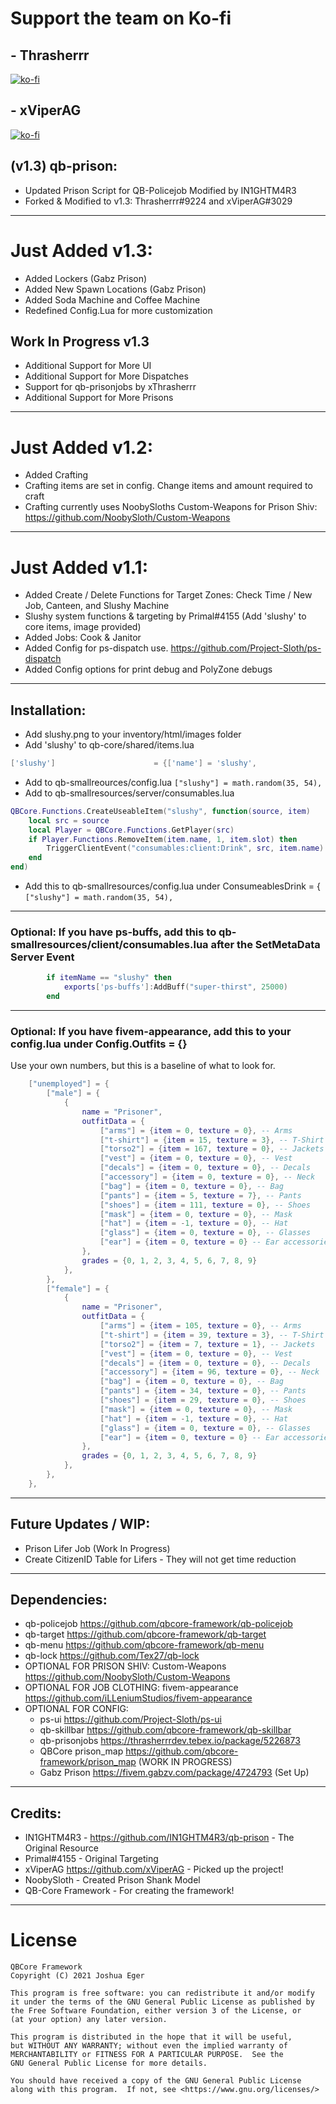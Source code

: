 # Support the team on Ko-fi

## - Thrasherrr
[![ko-fi](https://ko-fi.com/img/githubbutton_sm.svg)](https://ko-fi.com/thrasherrr)

## - xViperAG
[![ko-fi](https://ko-fi.com/img/githubbutton_sm.svg)](https://ko-fi.com/xviperag)

## (v1.3) qb-prison:
- Updated Prison Script for QB-Policejob Modified by IN1GHTM4R3
- Forked & Modified to v1.3: Thrasherrr#9224 and xViperAG#3029

-----------------------------------------------------------------------------------------------------------------

# Just Added v1.3:
- Added Lockers (Gabz Prison)
- Added New Spawn Locations (Gabz Prison)
- Added Soda Machine and Coffee Machine
- Redefined Config.Lua for more customization

## Work In Progress v1.3
- Additional Support for More UI
- Additional Support for More Dispatches
- Support for qb-prisonjobs by xThrasherrr
- Additional Support for More Prisons

-----------------------------------------------------------------------------------------------------------------

# Just Added v1.2:
- Added Crafting
- Crafting items are set in config. Change items and amount required to craft
- Crafting currently uses NoobySloths Custom-Weapons for Prison Shiv: https://github.com/NoobySloth/Custom-Weapons

-----------------------------------------------------------------------------------------------------------------

# Just Added v1.1:
- Added Create / Delete Functions for Target Zones: Check Time / New Job, Canteen, and Slushy Machine
- Slushy system functions & targeting by Primal#4155 (Add 'slushy' to core items, image provided)
- Added Jobs: Cook & Janitor
- Added Config for ps-dispatch use. https://github.com/Project-Sloth/ps-dispatch
- Added Config options for print debug and PolyZone debugs

-----------------------------------------------------------------------------------------------------------------

## Installation:
- Add slushy.png to your inventory/html/images folder
- Add 'slushy' to qb-core/shared/items.lua
```lua
['slushy']                      = {['name'] = 'slushy',                     ['label'] = 'Slushy',                   ['weight'] = 750,       ['type'] = 'item',      ['image'] = 'slushy.png',       ['unique'] = true,      ['useable'] = true,     ['shouldClose'] = true,     ['combinable'] = nil,   ['description'] = 'A nice cold drink in the coldest place in San Andreas'},
```
- Add to qb-smallreources/config.lua ```["slushy"] = math.random(35, 54),```
- Add to qb-smallresources/server/consumables.lua
```lua
QBCore.Functions.CreateUseableItem("slushy", function(source, item)
    local src = source
    local Player = QBCore.Functions.GetPlayer(src)
	if Player.Functions.RemoveItem(item.name, 1, item.slot) then
        TriggerClientEvent("consumables:client:Drink", src, item.name)
    end
end)
```
- Add this to qb-smallresources/config.lua under ConsumeablesDrink = { ```["slushy"] = math.random(35, 54),```

-----------------------------------------------------------------------------------------------------------------

### Optional: If you have ps-buffs, add this to qb-smallresources/client/consumables.lua after the SetMetaData Server Event

```lua
        if itemName == "slushy" then
            exports['ps-buffs']:AddBuff("super-thirst", 25000)
        end
```

-----------------------------------------------------------------------------------------------------------------

### Optional: If you have fivem-appearance, add this to your config.lua under Config.Outfits = {}

Use your own numbers, but this is a baseline of what to look for.

```lua
    ["unemployed"] = {
        ["male"] = {
            {
                name = "Prisoner",
                outfitData = {
                    ["arms"] = {item = 0, texture = 0}, -- Arms
                    ["t-shirt"] = {item = 15, texture = 3}, -- T-Shirt
                    ["torso2"] = {item = 167, texture = 0}, -- Jackets
                    ["vest"] = {item = 0, texture = 0}, -- Vest
                    ["decals"] = {item = 0, texture = 0}, -- Decals
                    ["accessory"] = {item = 0, texture = 0}, -- Neck
                    ["bag"] = {item = 0, texture = 0}, -- Bag
                    ["pants"] = {item = 5, texture = 7}, -- Pants
                    ["shoes"] = {item = 111, texture = 0}, -- Shoes
                    ["mask"] = {item = 0, texture = 0}, -- Mask
                    ["hat"] = {item = -1, texture = 0}, -- Hat
                    ["glass"] = {item = 0, texture = 0}, -- Glasses
                    ["ear"] = {item = 0, texture = 0} -- Ear accessories
                },
                grades = {0, 1, 2, 3, 4, 5, 6, 7, 8, 9}
            },
        },
        ["female"] = {
            {
                name = "Prisoner",
                outfitData = {
                    ["arms"] = {item = 105, texture = 0}, -- Arms
                    ["t-shirt"] = {item = 39, texture = 3}, -- T-Shirt
                    ["torso2"] = {item = 7, texture = 1}, -- Jackets
                    ["vest"] = {item = 0, texture = 0}, -- Vest
                    ["decals"] = {item = 0, texture = 0}, -- Decals
                    ["accessory"] = {item = 96, texture = 0}, -- Neck
                    ["bag"] = {item = 0, texture = 0}, -- Bag
                    ["pants"] = {item = 34, texture = 0}, -- Pants
                    ["shoes"] = {item = 29, texture = 0}, -- Shoes
                    ["mask"] = {item = 0, texture = 0}, -- Mask
                    ["hat"] = {item = -1, texture = 0}, -- Hat
                    ["glass"] = {item = 0, texture = 0}, -- Glasses
                    ["ear"] = {item = 0, texture = 0} -- Ear accessories
                },
                grades = {0, 1, 2, 3, 4, 5, 6, 7, 8, 9}
            },
        },
    },
```

-----------------------------------------------------------------------------------------------------------------

## Future Updates / WIP: 
- Prison Lifer Job (Work In Progress)
- Create CitizenID Table for Lifers - They will not get time reduction

-----------------------------------------------------------------------------------------------------------------

## Dependencies:

- qb-policejob https://github.com/qbcore-framework/qb-policejob
- qb-target https://github.com/qbcore-framework/qb-target
- qb-menu https://github.com/qbcore-framework/qb-menu
- qb-lock https://github.com/Tex27/qb-lock
- OPTIONAL FOR PRISON SHIV: Custom-Weapons https://github.com/NoobySloth/Custom-Weapons
- OPTIONAL FOR JOB CLOTHING: fivem-appearance https://github.com/iLLeniumStudios/fivem-appearance
- OPTIONAL FOR CONFIG:
	- ps-ui https://github.com/Project-Sloth/ps-ui
	- qb-skillbar https://github.com/qbcore-framework/qb-skillbar
	- qb-prisonjobs https://thrasherrrdev.tebex.io/package/5226873
	- QBCore prison_map https://github.com/qbcore-framework/prison_map (WORK IN PROGRESS)
	- Gabz Prison https://fivem.gabzv.com/package/4724793 (Set Up)

-----------------------------------------------------------------------------------------------------------------

## Credits:
- IN1GHTM4R3 - https://github.com/IN1GHTM4R3/qb-prison - The Original Resource
- Primal#4155 - Original Targeting
- xViperAG https://github.com/xViperAG - Picked up the project!
- NoobySloth - Created Prison Shank Model
- QB-Core Framework - For creating the framework!

-----------------------------------------------------------------------------------------------------------------

# License

    QBCore Framework
    Copyright (C) 2021 Joshua Eger

    This program is free software: you can redistribute it and/or modify
    it under the terms of the GNU General Public License as published by
    the Free Software Foundation, either version 3 of the License, or
    (at your option) any later version.

    This program is distributed in the hope that it will be useful,
    but WITHOUT ANY WARRANTY; without even the implied warranty of
    MERCHANTABILITY or FITNESS FOR A PARTICULAR PURPOSE.  See the
    GNU General Public License for more details.

    You should have received a copy of the GNU General Public License
    along with this program.  If not, see <https://www.gnu.org/licenses/>
